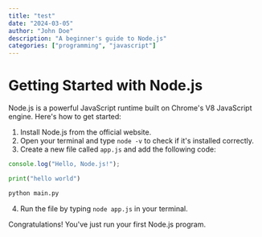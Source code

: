 ```yaml
---
title: "test"
date: "2024-03-05"
author: "John Doe"
description: "A beginner's guide to Node.js"
categories: ["programming", "javascript"]
---
```


# Getting Started with Node.js

Node.js is a powerful JavaScript runtime built on Chrome's V8 JavaScript engine. Here's how to get started:

1. Install Node.js from the official website.
2. Open your terminal and type `node -v` to check if it's installed correctly.
3. Create a new file called `app.js` and add the following code:

```javascript
console.log("Hello, Node.js!");
```

```python
print("hello world")
```

```bash
python main.py
```

4. Run the file by typing `node app.js` in your terminal.

Congratulations! You've just run your first Node.js program.
